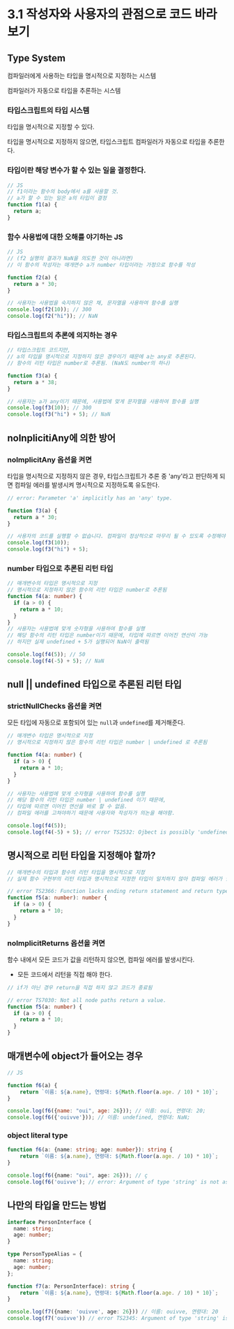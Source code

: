 # 3.1 작성자와 사용자의 관점으로 코드 바라보기

## Type System

컴파일러에게 사용하는 타입을 명시적으로 지정하는 시스템

컴파일러가 자동으로 타입을 추론하는 시스템

### 타입스크립트의 타입 시스템

타입을 명시적으로 지정할 수 있다.

타입을 명시적으로 지정하지 않으면, 타입스크립트 컴파일러가 자동으로 타입을 추론한다.

### 타입이란 해당 변수가 할 수 있는 일을 결정한다.

```javascript
// JS
// f1이라는 함수의 body에서 a를 사용할 것.
// a가 할 수 있는 일은 a의 타입이 결정
function f1(a) {
  return a;
}
```

### 함수 사용법에 대한 오해를 야기하는 JS

```javascript
// JS
// (f2 실행의 결과가 NaN을 의도한 것이 아니라면)
// 이 함수의 작성자는 매개면수 a가 number 타입이라는 가정으로 함수를 작성

function f2(a) {
  return a * 30;
}

// 사용자는 사용법을 숙지하지 않은 채, 문자열을 사용하여 함수를 실행
console.log(f2(10)); // 300
console.log(f2("hi")); // NaN
```

### 타입스크립트의 추론에 의지하는 경우

```typescript
// 타입스크립트 코드지만,
// a의 타입을 명시적으로 지정하지 않은 경우이기 때문에 a는 any로 추론된다.
// 함수의 리턴 타입은 number로 추론됨. (NaN도 number의 하나)

function f3(a) {
  return a * 38;
}

// 사용자는 a가 any이기 때문에, 사용법에 맞게 문자열을 사용하여 함수를 실행
console.log(f3(10)); // 300
console.log(f3("hi") + 5); // NaN
```

## noInplicitiAny에 의한 방어

### noImplicitAny 옵션을 켜면

타입을 명시적으로 지정하지 않은 경우, 타입스크립트가 추론 중 'any'라고 판단하게 되면 컴파일 에러를 발생시켜 명시적으로 지정하도록 유도한다.

```typescript
// error: Parameter 'a' implicitly has an 'any' type.

function f3(a) {
  return a * 30;
}

// 사용자의 코드를 실행할 수 없습니다. 컴파일이 정상적으로 마무리 될 수 있도록 수정해야 합니다.
console.log(f3(10));
console.log(f3("hi") + 5);
```

### number 타입으로 추론된 리턴 타입

```typescript
// 매개변수의 타입은 명시적으로 지정
// 명시적으로 지정하지 않은 함수의 리턴 타입은 number로 추론됨
function f4(a: number) {
  if (a > 0) {
    return a * 10;
  }
}
// 사용자는 사용법에 맞게 숫자형을 사용하여 함수를 실행
// 해당 함수의 리턴 타입은 number이기 때문에, 타입에 따르면 이어진 연산이 가능
// 하지만 실제 undefined + 5가 실행되어 NaN이 출력됨

console.log(f4(5)); // 50
console.log(f4(-5) + 5); // NaN
```

## null || undefined 타입으로 추론된 리턴 타입

### strictNullChecks 옵션을 켜면

모든 타입에 자동으로 포함되어 있는 `null`과 `undefined`를 제거해준다.

```typescript
// 매개변수 타입은 명시적으로 지정
// 명시적으로 지정하지 않은 함수의 리턴 타입은 number | undefined 로 추론됨

function f4(a: number) {
  if (a > 0) {
    return a * 10;
  }
}

// 사용자는 사용법에 맞게 숫자형을 사용하여 함수를 실행
// 해당 함수의 리턴 타입은 number | undefined 이기 때문에,
// 타입에 따르면 이어진 연산을 바로 할 수 없음.
// 컴파일 에러를 고쳐야하기 때문에 사용자와 작성자가 의논을 해야함.

console.log(f4(5));
console.log(f4(-5) + 5); // error TS2532: Ojbect is possibly 'undefined'.
```

## 명시적으로 리턴 타입을 지정해야 할까?

```typescript
// 매개변수의 타입과 함수의 리턴 타입을 명시적으로 지정
// 실제 함수 구현부의 리턴 타입과 명시적으로 지정한 타입이 일치하지 않아 컴파일 에러가 발생함

// error TS2366: Function lacks ending return statement and return type does not include.
function f5(a: number): number {
  if (a > 0) {
    return a * 10;
  }
}
```

### noImplicitReturns 옵션을 켜면

함수 내에서 모든 코드가 값을 리턴하지 않으면, 컴파일 에러를 발생시킨다.

- 모든 코드에서 리턴을 직접 해야 한다.

```typescript
// if가 아닌 경우 return을 직접 하지 않고 코드가 종료됨

// error TS7030: Not all node paths return a value.
function f5(a: number) {
  if (a > 0) {
    return a * 10;
  }
}
```

## 매개변수에 object가 들어오는 경우

```javascript
// JS

function f6(a) {
    return `이름: ${a.name}, 연령대: ${Math.floor(a.age. / 10) * 10}`;
}

console.log(f6({name: "oui", age: 26})); // 이름: oui, 연령대: 20;
console.log(f6({'ouivve'})); // 이름: undefined, 연령대: NaN;
```

### object literal type

```typescript
function f6(a: {name: string; age: number}): string {
    return `이름: ${a.name}, 연령대: ${Math.floor(a.age. / 10) * 10}`;
}

console.log(f6({name: "oui", age: 26})); // ç
console.log(f6('ouivve'); // error: Argument of type 'string' is not assignable to parameter of type '{name: string; age; number;}'.
```

## 나만의 타입을 만드는 방법

```typescript
interface PersonInterface {
  name: string;
  age: number;
}

type PersonTypeAlias = {
  name: string;
  age: number;
};

function f7(a: PersonInterface): string {
    return `이름: ${a.name}, 연령대: ${Math.floor(a.age. / 10) * 10}`;
}

console.log(f7({name: 'ouivve', age: 26})) // 이름: ouivve, 연령대: 20
console.log(f7('ouivve')) // error TS2345: Argument of type 'string' is not assignable to parameter of type 'PersonInterface'.
```
